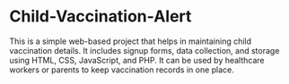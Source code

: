 # Child-Vaccination-Alert
This is a simple web-based project that helps in maintaining child vaccination details. It includes signup forms, data collection, and storage using HTML, CSS, JavaScript, and PHP.  It can be used by healthcare workers or parents to keep vaccination records in one place.
